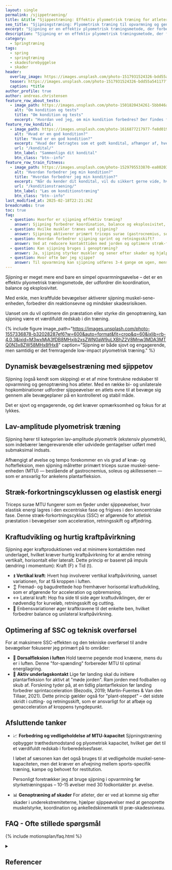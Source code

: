 ```yaml
---
layout: single
permalink: /sjippetraening/
title: &title "Sjippestræning: Effektiv plyometrisk træning for atleter"
seo_title: "Sjipningstræning: Plyometrisk træning til opvarmning og genoptræning"
excerpt: "Sjipning er en effektiv plyometrisk træningsmetode, der forbedrer kraftudvikling, koordination og skadesforebyggelse. Læs om teknikker og fordele."
description: "Sjipning er en effektiv plyometrisk træningsmetode, der forbedrer kraftudvikling, koordination og skadesforebyggelse. Læs om teknikker og fordele."
category:
  - Springtræning
tags:
  - spring
  - springtræning
  - skadesforebyggelse
  - skader
header:
  overlay_image: https://images.unsplash.com/photo-1517931524326-bdd55a541177?ixlib=rb-4.0.3&ixid=M3wxMjA3fDB8MHxwaG90by1wYWdlfHx8fGVufDB8fHx8fA%3D%3D&auto=format&fit=crop&h=630&w=1200&q=60
  teaser: https://images.unsplash.com/photo-1517931524326-bdd55a541177?ixlib=rb-4.0.3&ixid=M3wxMjA3fDB8MHxwaG90by1wYWdlfHx8fGVufDB8fHx8fA%3D%3D&auto=format&fit=crop&h=300&w=400&q=10
  caption: *title
author_profile: true
author: andreas.christensen
feature_row_about_tests:
  - image_path: https://images.unsplash.com/photo-1501820434261-5bb046afcf6b?ixlib=rb-1.2.1&ixid=eyJhcHBfaWQiOjEyMDd9&auto=format&fit=crop&h=300&w=400&q=10
    alt: "Om kondition og tests"
    title: "Om kondition og tests"
    excerpt: "Hvordan ved jeg, om min kondition forbedres? Der findes flere metoder til at beregne dit kondital og din iltoptagelse ved hjælp af vores beregnere. Se tabellen for at vælge den test, der passer bedst til dig."
feature_row_kondital:
  - image_path: https://images.unsplash.com/photo-1616877217977-fe8d019afd76?crop=entropy&cs=tinysrgb&fm=jpg&ixlib=rb-1.2.1&raw_url=true&ixid=MnwxMjA3fDB8MHxwaG90by1wYWdlfHx8fGVufDB8fHx8&auto=format&fit=crop&w=400&h=300&q=10
    alt: "Hvad er en god kondition?"
    title: "Hvad er en god kondition?"
    excerpt: "Hvad der betragtes som et godt kondital, afhænger af, hvem du sammenligner dig med. Her finder du tabeller, der viser standarder for almindelige personer i Skandinavien."
    url: "/kondital/"
    btn_label: "Sammenlign dit kondital"
    btn_class: "btn--info"
feature_row_train_fitness:
  - image_path: https://images.unsplash.com/photo-1529795533870-ea8020391255?ixlib=rb-4.0.3&ixid=MnwxMjA3fDB8MHxwaG90by1wYWdlfHx8fGVufDB8fHx8&auto=format&fit=crop&h=300&w=400&q=10
    alt: "Hvordan forbedrer jeg min kondition?"
    title: "Hvordan forbedrer jeg min kondition?"
    excerpt: "Når du kender dit kondital, vil du sikkert gerne vide, hvordan du kan forbedre det. Heldigvis har vi samlet en masse viden om, hvordan du kan træne din kondition."
    url: "/konditionstraening/"
    btn_label: "Læs om konditionstræning"
    btn_class: "btn--info"
last_modified_at: 2025-02-18T22:21:26Z
breadcrumbs: true
toc: true
faq:
  - question: Hvorfor er sjipning effektiv træning?  
    answer: Sjipning forbedrer koordination, balance og eksplosivitet, samtidig med at det styrker muskel-sene-enheden og reducerer skadesrisiko.  
  - question: Hvilke muskler trænes ved sjipning?  
    answer: Sjipning aktiverer primært triceps surae (gastrocnemius, soleus og akillessenen) samt core og hoftemuskler for stabilisering.  
  - question: Hvordan forbedrer sjipning sprint og retningsskift?  
    answer: Ved at reducere kontakttiden med jorden og optimere stræk-forkortningscyklussen forbedres acceleration, cutting og retningsskift.  
  - question: Kan sjipning bruges i genoptræning?  
    answer: Ja, sjipning styrker muskler og sener efter skader og hjælper med at genopbygge koordination og stabilitet i ankel og knæ.  
  - question: Hvor ofte bør jeg sjippe?  
    answer: Til opvarmning kan sjipning udføres 3-4 gange om ugen, mens det til plyometrisk træning kan integreres 2-3 gange ugentligt.  
---
```


Sjipning er meget mere end bare en simpel opvarmningsøvelse – det er en effektiv plyometrisk træningsmetode, der udfordrer din koordination, balance og eksplosivitet.

Med enkle, men kraftfulde bevægelser aktiverer sjipning muskel-sene-enheden, forbedrer din reaktionsevne og mindsker skadesrisikoen.

Uanset om du vil optimere din præstation eller styrke din genoptræning, kan sjipning være et værdifuldt redskab i din træning.

{% include figure image_path="https://images.unsplash.com/photo-1557336878-b32028287ef6?w=600&auto=format&fit=crop&q=60&ixlib=rb-4.0.3&ixid=M3wxMjA3fDB8MHxjb2xsZWN0aW9uLXBhZ2V8Mnw3MDA3MTQ0N3x8ZW58MHx8fHx8" caption="Sjipning er både sjovt og engagerende, men samtidig er det fremragende low-impact plyometrisk træning." %}

## Dynamisk bevægelsestræning med sjippetov

Sjipning (også kendt som skipping) er et af mine foretrukne redskaber til opvarmning og genoptræning hos atleter. Med en række bi- og unilaterale hopkombinationer udfordrer sjippeøvelser en atlets evne til at bevæge sig gennem alle bevægeplaner på en kontrolleret og stabil måde.

Det er sjovt og engagerende, og det kræver opmærksomhed og fokus for at lykkes.

## Lav-amplitude plyometrisk træning

Sjipning hører til kategorien lav-amplitude plyometrik (ekstensiv plyometrik), som indebærer længerevarende eller udvidede gentagelser udført med submaksimal indsats.

Afhængigt af øvelse og tempo forekommer en vis grad af knæ- og hoftefleksion, men sjipning målretter primært triceps surae muskel-sene-enheden (MTU) — bestående af gastrocnemius, soleus og akillessenen — som er ansvarlig for ankelens plantarfleksion.

## Stræk-forkortningscyklussen og elastisk energi

Triceps surae MTU fungerer som en fjeder under sjippeøvelser, hvor elastisk energi lagres i den excentriske fase og frigives i den koncentriske fase. Denne stræk-forkortningscyklus (SSC) er afgørende for atletisk præstation i bevægelser som acceleration, retningsskift og affjedring.

## Kraftudvikling og hurtig kraftpåvirkning

Sjipning øger kraftproduktionen ved at minimere kontakttiden med underlaget, hvilket kræver hurtig kraftpåvirkning for at ændre retning vertikalt, horisontalt eller lateralt. Dette princip er baseret på impuls (ændring i momentum): Kraft (F) x Tid (t).

- ⏫ **Vertikal kraft**: Hvert hop involverer vertikal kraftpåvirkning, uanset variationen, for at få kroppen i luften.
- ↕ Fremad- og bagudrettede hop fremhæver horisontal kraftudvikling, som er afgørende for acceleration og opbremsning.
- ↔ Lateral kraft: Hop fra side til side øger kraftudviklingen, der er nødvendig for kurveløb, retningsskift og cutting.
- 🦵 Enbensvariationer øger kraftkravene til det enkelte ben, hvilket forbedrer balance og unilateral kraftpåvirkning.

## Optimering af SSC og teknisk overførsel

For at maksimere SSC-effekten og den tekniske overførsel til andre bevægelser fokuserer jeg primært på to områder:

- 🦶 **Dorsalfleksion i luften**
  Hold tæerne pegende mod knæene, mens du er i luften. Denne "for-spænding" forbereder MTU til optimal energilagring.
- 👣 **Aktiv underlagskontakt**
  Lige før landing skal du initiere plantarfleksion for aktivt at "møde jorden". Ram jorden med fodballen og skub af. Forskning tyder på, at en tidlig plantarfleksion før landing forbedrer sprintacceleration (Bezodis, 2019; Martin-Fuentes & Van den Tillaar, 2021). Dette princip gælder også for "plant-steppet" – det sidste skridt i cutting- og retningsskift, som er ansvarligt for at afbøje og genacceleration af kroppens tyngdepunkt.

## Afsluttende tanker

- 📈 **Forbedring og vedligeholdelse af MTU-kapacitet**
  Sjipningstræning opbygger træthedsmodstand og plyometrisk kapacitet, hvilket gør det til et værdifuldt redskab i forberedelsesfaser.
  
  I løbet af sæsonen kan det også bruges til at vedligeholde muskel-sene-kapaciteten, men det kræver en afvejning mellem sports-specifik træning, kampe og behovet for restitution.
  
  Personligt foretrækker jeg at bruge sjipning i opvarmning før styrketræningspas – 10-15 øvelser med 30 fodkontakter pr. øvelse.

- 📊 **Genoptræning af skader**
  For atleter, der er ved at komme sig efter skader i underekstremiteterne, hjælper sjippeøvelser med at genoprette muskelstyrke, koordination og ankelledskinematik til præ-skadesniveau.

## FAQ - Ofte stillede spørgsmål

{% include motionsplan/faq.html %}

<details markdown="1" class="references">
  <summary><h2 class="references">Referencer</h2></summary>

- Bezodis, N. (2019). The Biomechanics of Sprinting: Plantarflexion Timing and Performance. Journal of Sports Science, 37(5), 567-578.
- Martin-Fuentes, I., & Van den Tillaar, R. (2021). Influence of Plantarflexion Timing on Sprint Acceleration. European Journal of Sport Science, 21(3), 349-357.
</details>
